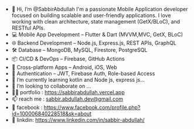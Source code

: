 - 👋 Hi, I’m @SabbirAbdullah
I'm a passionate  Mobile Application  developer focused on building scalable and user-friendly applications. I love working with clean architecture, state management (GetX/BLoC), and RESTful APIs.
- 💻 Mobile App Development – Flutter & Dart (MVVM,MVC, GetX, BLoC)
- 🌐 Backend Development – Node.js, Express.js, REST APIs, GraphQL
- 🛠️ Database – MongoDB, MySQL, Firestore, PostgreSQL
- 📦 CI/CD & DevOps – Firebase, GitHub Actions
- 📱 Cross-platform Apps – Android, iOS, Web
- 🔐 Authentication – JWT, Firebase Auth, Role-based Access
- 🌱 I’m currently learning kotlin and Node js, express js...
- 💞️ I’m looking to collaborate on ...
- 🧑🏻 portfolio : https://sabbirabdullah.vercel.app
- 📫  reach me : sabbir.abdullah.dev@gmail.com
- 📘 facebook : https://www.facebook.com/profile.php?id=100006840228518&sk=about
- 💼  linkdin: https://www.linkedin.com/in/sabbir-abdullah/


<!---
SabbirAbdullah/SabbirAbdullah is a ✨ special ✨ repository because its `README.md` (this file) appears on your GitHub profile.
You can click the Preview link to take a look at your changes.
--->

